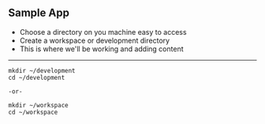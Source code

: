 ## Sample App 

- Choose a directory on you machine easy to access
- Create a workspace or development directory
- This is where we'll be working and adding content

----------

```
mkdir ~/development
cd ~/development

-or-

mkdir ~/workspace
cd ~/workspace  
```
